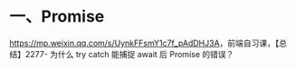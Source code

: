 #  一、Promise

<https://mp.weixin.qq.com/s/UynkFFsmY1c7f_pAdDHJ3A>，前端自习课，【总结】2277- 为什么 try catch 能捕捉 await 后 Promise 的错误？